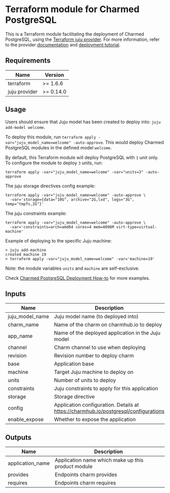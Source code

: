 # Terraform module for Charmed PostgreSQL

This is a Terraform module facilitating the deployment of Charmed PostgreSQL,
using the [Terraform juju provider](https://github.com/juju/terraform-provider-juju/).
For more information, refer to the provider
[documentation](https://registry.terraform.io/providers/juju/juju/latest/docs)
and [deployment tutorial](https://charmhub.io/postgresql/docs/h-deploy-terraform).

## Requirements

| Name | Version |
|------|---------|
| terraform | >= 1.6.6 |
| juju provider | >= 0.14.0 |

## Usage

Users should ensure that Juju model has been created to deploy into: `juju add-model welcome`.

To deploy this module, run `terraform apply -var="juju_model_name=welcome" -auto-approve`.
This would deploy Charmed PostgreSQL modules in the defined model `welcome`.

By default, this Terraform module will deploy PostgreSQL with `1` unit only.
To configure the module to deploy `3` units, run:
```
terraform apply -var="juju_model_name=welcome" -var="units=3" -auto-approve
```

The juju storage directives config example:
```
terraform apply -var="juju_model_name=welcome" -auto-approve \
  -var='storage={data="10G", archive="2G,lxd", logs="3G", temp="tmpfs,2G"}'
```

The juju constraints example:
```
terraform apply -var="juju_model_name=welcome" -auto-approve \
  -var='constraints=arch=amd64 cores=4 mem=4096M virt-type=virtual-machine'
```

Example of deploying to the specific Juju machine:
```
> juju add-machine
created machine 19
> terraform apply -var="juju_model_name=welcome" -var='machine=19'
```
Note: the module variables `units` and `machine` are self-exclusive.

Check [Charmed PostgreSQL Deployment How-to](https://charmhub.io/postgresql/docs/h-deploy-terraform) for more examples.

## Inputs

| Name | Description | Type | Default | Required |
|------|-------------|------|---------|:--------:|
| juju_model_name | Juju model name (to deployed into) | `string` | n/a | yes |
| charm_name | Name of the charm on charmhub.io to deploy | `string` | `postgresql` | no |
| app_name | Name of the deployed application in the Juju model | `string` | `postgresql` | no |
| channel | Charm channel to use when deploying | `string` | `16/stable` | no |
| revision | Revision number to deploy charm | `number` | n/a | no |
| base | Application base | `string` | `ubuntu@24.04` | no |
| machine | Target Juju machine to deploy on | `string` | n/a | no |
| units | Number of units to deploy | `number` | `1` | no |
| constraints | Juju constraints to apply for this application | `string` | `arch=amd64` | no |
| storage | Storage directive | `map(string)` | `{}` | no |
| config | Application configuration. Details at https://charmhub.io/postgresql/configurations | `map(string)` | n/a | no |
| enable_expose | Whether to expose the application | `bool` | `true` | no |

## Outputs

| Name | Description |
|------|-------------|
| application_name | Application name which make up this product module |
| provides | Endpoints charm provides |
| requires | Endpoints charm requires |

